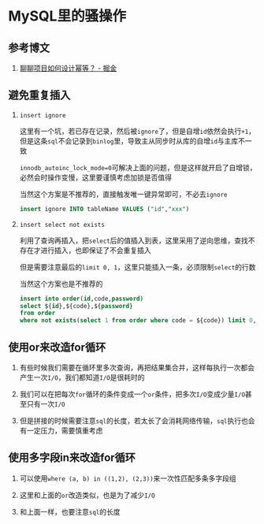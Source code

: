 # MySQL里的骚操作

## 参考博文

1. [聊聊项目如何设计幂等？ - 掘金](https://juejin.cn/post/7263304358794756153)

## 避免重复插入

1. `insert ignore`
   
   这里有一个坑，若已存在记录，然后被`ignore`了，但是自增`id`依然会执行`+1`，但是这条`sql`不会记录到`binlog`里，导致主从同步时从库的自增`id`与主库不一致
   
   `innodb_autoinc_lock_mode=0`可解决上面的问题，但是这样就开启了自增锁，必然会时操作变慢，这里要谨慎考虑加锁是否值得
   
   当然这个方案是不推荐的，直接触发唯一键异常即可，不必去`ignore`
   
   ```sql
   insert ignore INTO tableName VALUES ("id","xxx")
   ```

2. `insert select not exists`
   
   利用了查询再插入，把`select`后的值插入到表，这里采用了逆向思维，查找不存在才进行插入，也即保证了不会重复插入
   
   但是需要注意最后的`limit 0, 1`，这里只能插入一条，必须限制`select`的行数
   
   当然这个方案也是不推荐的
   
   ```sql
   insert into order(id,code,password)
   select ${id},${code},${password}
   from order
   where not exists(select 1 from order where code = ${code}) limit 0,1;
   ```

## 使用or来改造for循环

1. 有些时候我们需要在循环里多次查询，再把结果集合并，这样每执行一次都会产生一次`I/O`，我们都知道`I/O`是很耗时的

2. 我们可以在把每次`for`循环的条件变成一个`or`条件，把多次`I/O`变成少量`I/O`甚至只有一次`I/O`

3. 但是拼接的时候需要注意`sql`的长度，若太长了会消耗网络传输，`sql`执行也会有一定压力，需要慎重考虑

## 使用多字段in来改造for循环

1. 可以使用`where (a, b) in ((1,2), (2,3))`来一次性匹配多条多字段组

2. 这里和上面的`or`改造类似，也是为了减少`I/O`

3. 和上面一样，也要注意`sql`的长度
